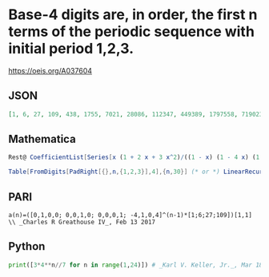 # Base\-4 digits are, in order, the first n terms of the periodic sequence with initial period 1,2,3\.
https://oeis.org/A037604
## JSON
```JSON
[1, 6, 27, 109, 438, 1755, 7021, 28086, 112347, 449389, 1797558, 7190235, 28760941, 115043766, 460175067, 1840700269, 7362801078, 29451204315, 117804817261, 471219269046, 1884877076187, 7539508304749, 30158033218998]
```
## Mathematica
```Mathematica
Rest@ CoefficientList[Series[x (1 + 2 x + 3 x^2)/((1 - x) (1 - 4 x) (1 + x + x^2)), {x, 0, 23}], x] (* _Michael De Vlieger_, Mar 19 2021 *)
```
```Mathematica
Table[FromDigits[PadRight[{},n,{1,2,3}],4],{n,30}] (* or *) LinearRecurrence[{4,0,1,-4},{1,6,27,109},30] (* _Harvey P. Dale_, May 07 2023 *)
```
## PARI
```PARI
a(n)=([0,1,0,0; 0,0,1,0; 0,0,0,1; -4,1,0,4]^(n-1)*[1;6;27;109])[1,1] \\ _Charles R Greathouse IV_, Feb 13 2017
```
## Python
```Python
print([3*4**n//7 for n in range(1,24)]) # _Karl V. Keller, Jr._, Mar 18 2021
```
